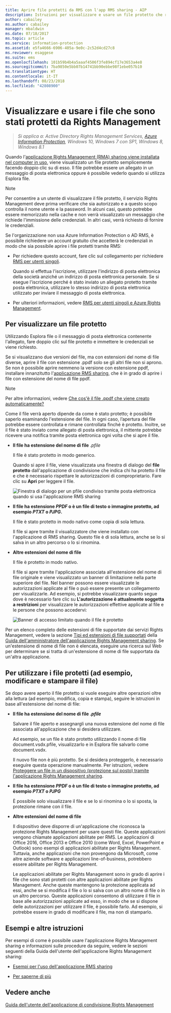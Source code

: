```yaml
---
title: Aprire file protetti da RMS con l'app RMS sharing - AIP
description: Istruzioni per visualizzare e usare un file protetto che rende necessario avere l'applicazione Rights Management (RMS) sharing installata.
author: cabailey
ms.author: cabailey
manager: mbaldwin
ms.date: 07/18/2017
ms.topic: article
ms.service: information-protection
ms.assetid: e5fa4666-6906-405a-9e0c-2c52d4cd27c8
ms.reviewer: esaggese
ms.suite: ems
ms.openlocfilehash: 101b59b4b4a5aaaf4506f3fe894cf17e3653a4e8
ms.sourcegitcommit: 7ba9850e5bb07b14741bb90ebbe98f1ebe057b10
ms.translationtype: HT
ms.contentlocale: it-IT
ms.lasthandoff: 08/23/2018
ms.locfileid: "42808900"
---
```

# <a name="view-and-use-files-that-have-been-protected-by-rights-management"></a>Visualizzare e usare i file che sono stati protetti da Rights Management

>*Si applica a: Active Directory Rights Management Services, [Azure Information Protection](https://azure.microsoft.com/pricing/details/information-protection), Windows 10, Windows 7 con SP1, Windows 8, Windows 8.1*

Quando l'[applicazione Rights Management (RMA) sharing viene installata nel computer in uso](install-sharing-app.md), viene visualizzato un file protetto semplicemente facendo doppio clic su di esso. Il file potrebbe essere un allegato in un messaggio di posta elettronica oppure è possibile vederlo quando si utilizza Esplora file.

> [!NOTE]
> Per consentire a un utente di visualizzare il file protetto, il servizio Rights Management deve prima verificare che sia autorizzato e a questo scopo controlla il nome utente e la password. In alcuni casi, questo potrebbe essere memorizzato nella cache e non verrà visualizzato un messaggio che richiede l'immissione delle credenziali. In altri casi, verrà richiesto di fornire le credenziali.
>
> Se l'organizzazione non usa Azure Information Protection o AD RMS, è possibile richiedere un account gratuito che accetterà le credenziali in modo che sia possibile aprire i file protetti tramite RMS:
>
> -   Per richiedere questo account, fare clic sul collegamento per richiedere [RMS per utenti singoli](http://go.microsoft.com/fwlink/?LinkId=309469).
>
>     Quando si effettua l'iscrizione, utilizzare l'indirizzo di posta elettronica della società anziché un indirizzo di posta elettronica personale. Se si esegue l'iscrizione perché è stato inviato un allegato protetto tramite posta elettronica, utilizzare lo stesso indirizzo di posta elettronica utilizzato per inviare il messaggio di posta elettronica.
> -   Per ulteriori informazioni, vedere [RMS per utenti singoli e Azure Rights Management](../rms-for-individuals.md).

## <a name="to-view-a-protected-file"></a>Per visualizzare un file protetto
Utilizzando Esplora file o il messaggio di posta elettronica contenente l'allegato, fare doppio clic sul file protetto e immettere le credenziali se viene richiesto.

Se si visualizzano due versioni del file, ma con estensioni del nome di file diverse, aprire il file con estensione .ppdf solo se gli altri file non si aprono. Se non è possibile aprire nemmeno la versione con estensione ppdf, installare innanzitutto l'[applicazione RMS sharing](install-sharing-app.md), che è in grado di aprire i file con estensione del nome di file ppdf.

> [!NOTE]
> Per altre informazioni, vedere [Che cos'è il file .ppdf che viene creato automaticamente?](sharing-app-dialog-box.md#whats-the-ppdf-file-thats-automatically-created)

Come il file verrà aperto dipende da come è stato protetto; è possibile saperlo esaminando l'estensione del file. In ogni caso, l’apertura del file potrebbe essere controllata e rimane controllata finché è protetto. Inoltre, se il file è stato inviato come allegato di posta elettronica, il mittente potrebbe ricevere una notifica tramite posta elettronica ogni volta che si apre il file.

- **Il file ha estensione del nome di file** *.pfile*

    Il file è stato protetto in modo generico.

    Quando si apre il file, viene visualizzata una finestra di dialogo del **file protetto** dall'applicazione di condivisione che indica chi ha protetto il file e che è necessario rispettare le autorizzazioni di comproprietario. Fare clic su **Apri** per leggere il file.

    ![Finestra di dialogo per un pfile condiviso tramite posta elettronica quando si usa l'applicazione RMS sharing](../media/ADRMS_MSRMSApp_PfilePermission.png)

- **Il file ha estensione *PPDF* o è un file di testo o immagine protetto, ad esempio *PTXT* o *PJPG*.**

    Il file è stato protetto in modo nativo come copia di sola lettura.

    Il file si apre tramite il visualizzatore che viene installato con l'applicazione di RMS sharing. Questo file è di sola lettura, anche se lo si salva in un altro percorso o lo si rinomina.

- **Altre estensioni del nome di file**

    Il file è protetto in modo nativo.

    Il file si apre tramite l'applicazione associata all'estensione del nome di file originale e viene visualizzato un banner di limitazione nella parte superiore del file. Nel banner possono essere visualizzate le autorizzazioni applicate al file o può essere presente un collegamento per visualizzarle. Ad esempio, si potrebbe visualizzare quanto segue dove è necessario fare clic su **L'autorizzazione è attualmente soggetta a restrizioni** per visualizzare le autorizzazioni effettive applicate al file e le persone che possono accedervi:

    ![Banner di accesso limitato quando il file è protetto](../media/ADRMS_MSRMSApp_RestrictedAccess.png)



Per un elenco completo delle estensioni di file supportate dai servizi Rights Management, vedere la sezione [Tipi ed estensioni di file supportati](sharing-app-admin-guide-technical.md#supported-file-types-and-file-name-extensions) della [Guida dell'amministratore dell'applicazione Rights Management sharing](sharing-app-admin-guide.md). Se un'estensione di nome di file non è elencata, eseguire una ricerca sul Web per determinare se si tratta di un'estensione di nome di file supportata da un'altra applicazione.

## <a name="to-use-files-that-have-been-protected-for-example-edit-and-print-the-file"></a>Per utilizzare i file protetti (ad esempio, modificare e stampare il file)
Se dopo avere aperto il file protetto si vuole eseguire altre operazioni oltre alla lettura (ad esempio, modifica, copia e stampa), seguire le istruzioni in base all'estensione del nome di file:

- **Il file ha estensione del nome di file *.pfile***

    Salvare il file aperto e assegnargli una nuova estensione del nome di file associata all'applicazione che si desidera utilizzare.

    Ad esempio, se un file è stato protetto utilizzando il nome di file document.vsdx.pfile, visualizzarlo e in Esplora file salvarlo come document.vsdx.

    Il nuovo file non è più protetto. Se si desidera proteggerlo, è necessario eseguire questa operazione manualmente. Per istruzioni, vedere [Proteggere un file in un dispositivo (protezione sul posto) tramite l'applicazione Rights Management sharing](sharing-app-protect-in-place.md).

- **Il file ha estensione *PPDF* o è un file di testo o immagine protetto, ad esempio *PTXT* o *PJPG***

    È possibile solo visualizzare il file e se lo si rinomina o lo si sposta, la protezione rimane con il file.

- **Altre estensioni del nome di file**

    Il dispositivo deve disporre di un'applicazione che riconosca la protezione Rights Management per usare questi file. Queste applicazioni vengono chiamate applicazioni abilitate per RMS. Le applicazioni di Office 2016, Office 2013 e Office 2010 (come Word, Excel, PowerPoint e Outlook) sono esempi di applicazioni abilitate per Rights Management. Tuttavia, anche applicazioni che non provengono da Microsoft, come altre aziende software e applicazioni line-of-business, potrebbero essere abilitate per Rights Management.

    Le applicazioni abilitate per Rights Management sono in grado di aprire i file che sono stati protetti con altre applicazioni abilitate per Rights Management. Anche queste mantengono la protezione applicata ad essi, anche se si modifica il file o lo si salva con un altro nome di file o in un altro percorso. Queste applicazioni consentono di utilizzare il file in base alle autorizzazioni applicate ad esso, in modo che se si dispone delle autorizzazioni per utilizzare il file, è possibile farlo. Ad esempio, si potrebbe essere in grado di modificare il file, ma non di stamparlo.


## <a name="examples-and-other-instructions"></a>Esempi e altre istruzioni
Per esempi di come è possibile usare l'applicazione Rights Management sharing e informazioni sulle procedure da seguire, vedere le sezioni seguenti della Guida dell'utente dell'applicazione Rights Management sharing:

-   [Esempi per l'uso dell'applicazione RMS sharing](sharing-app-user-guide.md#examples-for-using-the-rms-sharing-application)

-   [Per saperne di più](sharing-app-user-guide.md#what-do-you-want-to-do)

## <a name="see-also"></a>Vedere anche
[Guida dell'utente dell'applicazione di condivisione Rights Management](sharing-app-user-guide.md)
